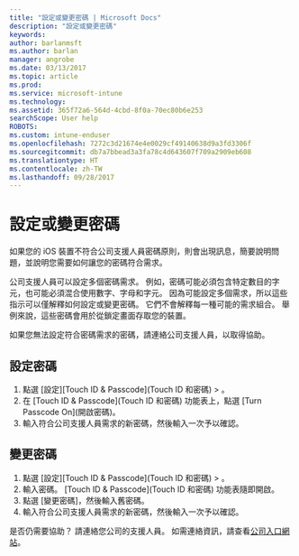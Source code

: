 ```yaml
---
title: "設定或變更密碼 | Microsoft Docs"
description: "設定或變更密碼"
keywords: 
author: barlanmsft
ms.author: barlan
manager: angrobe
ms.date: 03/13/2017
ms.topic: article
ms.prod: 
ms.service: microsoft-intune
ms.technology: 
ms.assetid: 365f72a6-564d-4cbd-8f0a-70ec80b6e253
searchScope: User help
ROBOTS: 
ms.custom: intune-enduser
ms.openlocfilehash: 7272c3d21674e4e0029cf49140638d9a3fd3306f
ms.sourcegitcommit: db7a7bbead3a3fa78c4d643607f709a2909eb608
ms.translationtype: HT
ms.contentlocale: zh-TW
ms.lasthandoff: 09/28/2017
---
```

# <a name="set-or-change-your-passcode"></a>設定或變更密碼

如果您的 iOS 裝置不符合公司支援人員密碼原則，則會出現訊息，簡要說明問題，並說明您需要如何讓您的密碼符合需求。

公司支援人員可以設定多個密碼需求。 例如，密碼可能必須包含特定數目的字元，也可能必須混合使用數字、字母和字元。 因為可能設定多個需求，所以這些指示可以僅解釋如何設定或變更密碼。 它們不會解釋每一種可能的需求組合。 舉例來說，這些密碼會用於從鎖定畫面存取您的裝置。

如果您無法設定符合密碼需求的密碼，請連絡公司支援人員，以取得協助。

## <a name="set-your-passcode"></a>設定密碼

1. 點選 [設定][Touch ID & Passcode]\(Touch ID 和密碼) > 。
2. 在 [Touch ID & Passcode]\(Touch ID 和密碼) 功能表上，點選 [Turn Passcode On]\(開啟密碼)。
3. 輸入符合公司支援人員需求的新密碼，然後輸入一次予以確認。

## <a name="change-your-passcode"></a>變更密碼

1. 點選 [設定][Touch ID & Passcode]\(Touch ID 和密碼) > 。
2. 輸入密碼。 [Touch ID & Passcode]\(Touch ID 和密碼) 功能表隨即開啟。
2. 點選 [變更密碼]，然後輸入舊密碼。
3. 輸入符合公司支援人員需求的新密碼，然後輸入一次予以確認。

是否仍需要協助？ 請連絡您公司的支援人員。 如需連絡資訊，請查看[公司入口網站](https://portal.manage.microsoft.com)。
